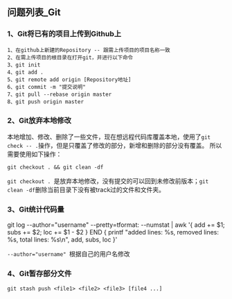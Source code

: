 ## 问题列表_Git

### 1、Git将已有的项目上传到Github上
```
1、在github上新建的Repository -- 跟需上传项目的项目名称一致
2、在需上传项目的根目录在打开git，并进行以下命令
3、git init
4、git add .
5、git remote add origin [Repository地址]
6、git commit -m "提交说明"
7、git pull --rebase origin master
8、git push origin master
```

### 2、Git放弃本地修改

本地增加、修改、删除了一些文件，现在想远程代码库覆盖本地，使用了`git check -- .`操作，但是只覆盖了修改的部分，新增和删除的部分没有覆盖。
所以需要使用如下操作：
```
git checkout . && git clean -df
```

 `git checkout . `是放弃本地修改，没有提交的可以回到未修改前版本；`git clean -df`删除当前目录下没有被track过的文件和文件夹。

### 3、Git统计代码量


git log --author="username" --pretty=tformat: --numstat | awk '{ add += $1; subs += $2; loc += $1 - $2 } END { printf "added lines: %s, removed lines: %s, total lines: %s\n", add, subs, loc }'

`--author="username" `根据自己的用户名修改

### 4、Git暂存部分文件
```
git stash push <file1> <file2> <file3> [file4 ...]
```
